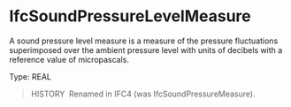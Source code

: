 # IfcSoundPressureLevelMeasure

A sound pressure level measure is a measure of the pressure fluctuations superimposed over the ambient pressure level with units of decibels with a reference value of micropascals.

Type: REAL

> HISTORY&nbsp; Renamed in IFC4 (was IfcSoundPressureMeasure).

